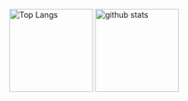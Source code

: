 <p align="left"> 
  <img alt="Top Langs" height="150px" src="https://github-readme-stats.vercel.app/api/top-langs/?username={gumipo}&layout=compact&show_icons=true&theme=onedark" />
  <img alt="github stats" height="150px" src="https://github-readme-stats.vercel.app/api?username={gumipo}&theme=onedark&show_icons=ture" />
</p>
